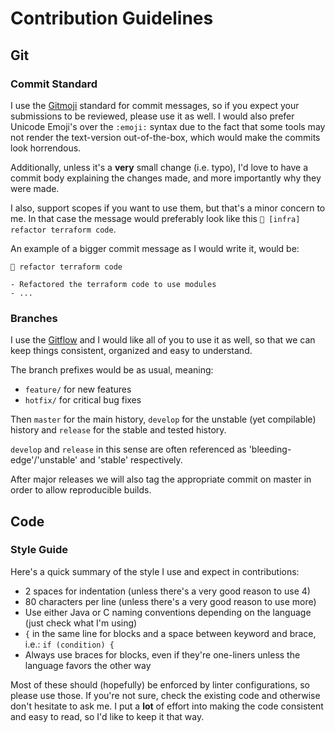 # Contribution Guidelines
## Git
### Commit Standard
I use the [Gitmoji](https://gitmoji.dev/) standard for commit messages, 
so if you expect your submissions to be reviewed, please use it as well.
I would also prefer Unicode Emoji's over the `:emoji:` syntax due to
the fact that some tools may not render the text-version out-of-the-box,
which would make the commits look horrendous.

Additionally, unless it's a **very** small change (i.e. typo), I'd love to 
have a commit body explaining the changes made, and more importantly why they
were made.

I also, support scopes if you want to use them, but that's a minor concern
to me. In that case the message would preferably look like this 
`🎨 [infra] refactor terraform code`.

An example of a bigger commit message as I would write it, would be:
```
🎨 refactor terraform code

- Refactored the terraform code to use modules
- ...
```

### Branches
I use the [Gitflow](https://nvie.com/posts/a-successful-git-branching-model/)
and I would like all of you to use it as well, so that we can keep things
consistent, organized and easy to understand.

The branch prefixes would be as usual, meaning:
- `feature/` for new features
- `hotfix/` for critical bug fixes

Then `master` for the main history, `develop` for the unstable (yet compilable)
history and `release` for the stable and tested history.

`develop` and `release` in this sense are often referenced as 
'bleeding-edge'/'unstable' and 'stable' respectively.

After major releases we will also tag the appropriate commit on master in
order to allow reproducible builds.

## Code
### Style Guide
Here's a quick summary of the style I use and expect in contributions:
- 2 spaces for indentation (unless there's a very good reason to use 4)
- 80 characters per line (unless there's a very good reason to use more)
- Use either Java or C naming conventions depending on the language (just check what I'm using)
- `{` in the same line for blocks and a space between keyword and brace, i.e.: `if (condition) {`
- Always use braces for blocks, even if they're one-liners unless the language favors the other way

Most of these should (hopefully) be enforced by linter configurations, so
please use those. If you're not sure, check the existing code and otherwise
don't hesitate to ask me. I put a **lot** of effort into making the code
consistent and easy to read, so I'd like to keep it that way.